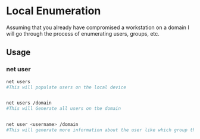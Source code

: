# Local Enumeration


Assuming that you already have compromised a workstation on a domain I will go through the process of enumerating users, groups, etc.


## Usage

### net user


```bash
net users
#This will populate users on the local device


net users /domain
#This will Generate all users on the domain


net user <username> /domain
#This will generate more information about the user like which group they are in.
```




